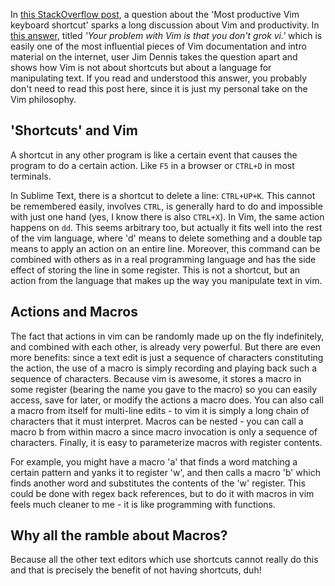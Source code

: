 In [this StackOverflow
post](https://stackoverflow.com/questions/1218390/what-is-your-most-productive-shortcut-with-vim),
a question about the 'Most productive Vim keyboard shortcut' sparks a long
discussion about Vim and productivity. In [this
answer](https://stackoverflow.com/a/1220118), titled _'Your problem with Vim is
that you don't grok vi.'_ which is easily one of the most influential pieces of
Vim documentation and intro material on the internet, user Jim Dennis takes the
question apart and shows how Vim is not about shortcuts but about a language
for manipulating text. If you read and understood this answer, you probably
    don't need to read this post here, since it is just my personal take on the
    Vim philosophy.

## 'Shortcuts' and Vim

A shortcut in any other program is like a certain event that causes the program
to do a certain action. Like ```F5``` in a browser or ```CTRL+D``` in most
terminals.

In Sublime Text, there is a shortcut to delete a line: ```CTRL+UP+K```. This
cannot be remembered easily, involves ```CTRL```, is generally hard to do and
impossible with just one hand (yes, I know there is also ```CTRL+X```). In Vim,
the same action happens on ```dd```. This seems arbitrary too, but actually it
fits well into the rest of the vim language, where 'd' means to delete
something and a double tap means to apply an action on an entire line.
Moreover, this command can be combined with others as in a real programming
language and has the side effect of storing the line in some register. This is
not a shortcut, but an action from the language that makes up the way you
manipulate text in vim. 

## Actions and Macros

The fact that actions in vim can be randomly made up on the fly indefinitely,
and combined with each other, is already very powerful. But there are even more
benefits: since a text edit is just a sequence of characters constituting the
action, the use of a macro is simply recording and playing back such a sequence
of characters. Because vim is awesome, it stores a macro in some register
(bearing the name you gave to the macro) so you can easily access, save for
later, or modify the actions a macro does. You can also call a macro from
itself for multi-line edits - to vim it is simply a long chain of characters
that it must interpret. Macros can be nested - you can call a macro b from
within macro a since macro invocation is only a sequence of characters.
Finally, it is easy to parameterize macros with register contents.

For example, you might have a macro 'a' that finds a word matching a certain
pattern and yanks it to register 'w', and then calls a macro 'b' which finds
another word and substitutes the contents of the 'w' register. This could be
done with regex back references, but to do it with macros in vim feels much
cleaner to me - it is like programming with functions.

## Why all the ramble about Macros?

Because all the other text editors which use shortcuts cannot really do this
and that is precisely the benefit of not having shortcuts, duh!

